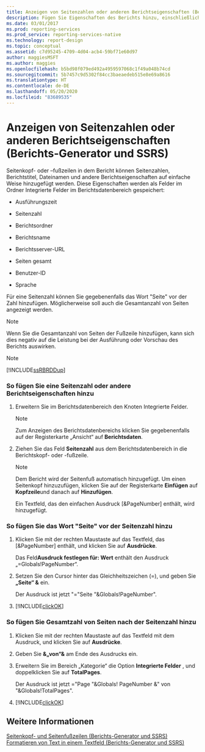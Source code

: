 ```yaml
---
title: Anzeigen von Seitenzahlen oder anderen Berichtseigenschaften (Berichts-Generator) | Microsoft-Dokumentation
description: Fügen Sie Eigenschaften des Berichts hinzu, einschließlich Seitenzahlen, Dateinamen und Titel, damit Sie in Kopf- oder Fußzeilen angezeigt werden.
ms.date: 03/01/2017
ms.prod: reporting-services
ms.prod_service: reporting-services-native
ms.technology: report-design
ms.topic: conceptual
ms.assetid: c7d95245-4709-4d04-acb4-59bf71e60d97
author: maggiesMSFT
ms.author: maggies
ms.openlocfilehash: b5bd98f079ed492a4959597068c1f49a048b74cd
ms.sourcegitcommit: 5b7457c9d5302f84cc3baeaedeb515e8e69a8616
ms.translationtype: HT
ms.contentlocale: de-DE
ms.lasthandoff: 05/20/2020
ms.locfileid: "83689535"
---
```

# <a name="display-page-numbers-or-other-report-properties-report-builder-and-ssrs"></a>Anzeigen von Seitenzahlen oder anderen Berichtseigenschaften (Berichts-Generator und SSRS)
  Seitenkopf- oder –fußzeilen in dem Bericht können Seitenzahlen, Berichtstitel, Dateinamen und andere Berichtseigenschaften auf einfache Weise hinzugefügt werden. Diese Eigenschaften werden als Felder im Ordner Integrierte Felder im Berichtsdatenbereich gespeichert:  
  
-   Ausführungszeit  
  
-   Seitenzahl  
  
-   Berichtsordner  
  
-   Berichtsname  
  
-   Berichtsserver-URL  
  
-   Seiten gesamt  
  
-   Benutzer-ID  
  
-   Sprache  
  
 Für eine Seitenzahl können Sie gegebenenfalls das Wort "Seite" vor der Zahl hinzufügen. Möglicherweise soll auch die Gesamtanzahl von Seiten angezeigt werden.  
  
> [!NOTE]  
>  Wenn Sie die Gesamtanzahl von Seiten der Fußzeile hinzufügen, kann sich dies negativ auf die Leistung bei der Ausführung oder Vorschau des Berichts auswirken.  
  
> [!NOTE]  
>  [!INCLUDE[ssRBRDDup](../../includes/ssrbrddup-md.md)]  
  
### <a name="to-add-a-page-number-or-other-report-properties"></a>So fügen Sie eine Seitenzahl oder andere Berichtseigenschaften hinzu  
  
1.  Erweitern Sie im Berichtsdatenbereich den Knoten Integrierte Felder.  
  
    > [!NOTE]  
    >  Zum Anzeigen des Berichtsdatenbereichs klicken Sie gegebenenfalls auf der Registerkarte „Ansicht“ auf **Berichtsdaten**.  
  
2.  Ziehen Sie das Feld **Seitenzahl** aus dem Berichtsdatenbereich in die Berichtskopf- oder -fußzeile.  
  
    > [!NOTE]  
    >  Dem Bericht wird der Seitenfuß automatisch hinzugefügt. Um einen Seitenkopf hinzuzufügen, klicken Sie auf der Registerkarte **Einfügen** auf **Kopfzeile**und danach auf **Hinzufügen**.  
    >   
    >  Ein Textfeld, das den einfachen Ausdruck [&PageNumber] enthält, wird hinzugefügt.  
  
### <a name="to-add-the-word-page-before-the-page-number"></a>So fügen Sie das Wort "Seite" vor der Seitenzahl hinzu  
  
1.  Klicken Sie mit der rechten Maustaste auf das Textfeld, das [&PageNumber] enthält, und klicken Sie auf **Ausdrücke**.  
  
     Das Feld**Ausdruck festlegen für: Wert** enthält den Ausdruck „=Globals!PageNumber“.  
  
2.  Setzen Sie den Cursor hinter das Gleichheitszeichen (=), und geben Sie **„Seite“ &** ein.  
  
     Der Ausdruck ist jetzt "="Seite "&Globals!PageNumber".  
  
3.  [!INCLUDE[clickOK](../../includes/clickok-md.md)]  
  
### <a name="to-add-total-number-of-pages-after-the-page-number"></a>So fügen Sie Gesamtzahl von Seiten nach der Seitenzahl hinzu  
  
1.  Klicken Sie mit der rechten Maustaste auf das Textfeld mit dem Ausdruck, und klicken Sie auf **Ausdrücke**.  
  
2.  Geben Sie **&„von“&** am Ende des Ausdrucks ein.  
  
3.  Erweitern Sie im Bereich „Kategorie“ die Option **Integrierte Felder** , und doppelklicken Sie auf **TotalPages**.  
  
     Der Ausdruck ist jetzt ="Page "&Globals! PageNumber &" von "&Globals!TotalPages".  
  
4.  [!INCLUDE[clickOK](../../includes/clickok-md.md)]  
  
## <a name="see-also"></a>Weitere Informationen  
 [Seitenkopf- und Seitenfußzeilen &#40;Berichts-Generator und SSRS&#41;](../../reporting-services/report-design/page-headers-and-footers-report-builder-and-ssrs.md)   
 [Formatieren von Text in einem Textfeld &#40;Berichts-Generator und SSRS&#41;](../../reporting-services/report-design/format-text-in-a-text-box-report-builder-and-ssrs.md)  
  
  
